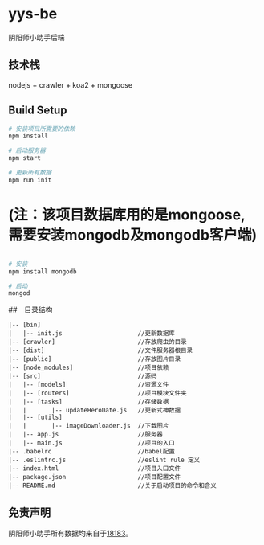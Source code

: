 # yys-be
阴阳师小助手后端

## 技术栈
nodejs + crawler + koa2 + mongoose

## Build Setup

``` bash
# 安装项目所需要的依赖
npm install

# 启动服务器
npm start

# 更新所有数据
npm run init

```
# (注：该项目数据库用的是mongoose, 需要安装mongodb及mongodb客户端)

```bash

# 安装
npm install mongodb

# 启动
mongod

```

##　目录结构

```
|-- [bin]                          
|   |-- init.js                     //更新数据库
|-- [crawler]                       //存放爬虫的目录
|-- [dist]                          //文件服务器根目录
|-- [public]                        //存放图片目录  
|-- [node_modules]                  //项目依赖
|-- [src]                           //源码
|   |-- [models]                    //资源文件
|   |-- [routers]                   //项目模块文件夹
|   |-- [tasks]                     //存储数据
|   |       |-- updateHeroDate.js   //更新式神数据
|   |-- [utils]                     
|   |       |-- imageDownloader.js  //下载图片
|   |-- app.js                      //服务器
|   |-- main.js                     //项目的入口
|-- .babelrc                        //babel配置
|-- .eslintrc.js                    //eslint rule 定义
|-- index.html                      //项目入口文件
|-- package.json                    //项目配置文件
|-- README.md                       //关于启动项目的命令和含义

```

## 免责声明
阴阳师小助手所有数据均来自于[18183](http://www.18183.com/yys/)。